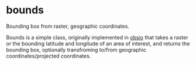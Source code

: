 # bounds
Bounding box from raster, geographic coordinates.

Bounds is a simple class, originally implemented in [obsio](https://github.com/jaredwo/obsio) that takes a 
raster or the bounding latitude and longitude of an area of interest, and returns the bounding box,
optionally transfroming to/from geographic coordinates/projected coordinates.
